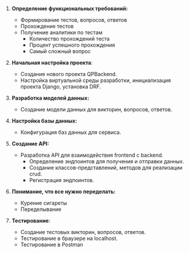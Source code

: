 1. **Определение функциональных требований:**
   - Формирование тестов, вопросов, ответов
   - Прохождение тестов
   - Получение аналитики по тестам
     - Количество прохождений теста
     - Процент успешного прохождения
     - Самый сложный вопрос
   
2. **Начальная настройка проекта**:
   - Создание нового проекта QPBackend.
   - Настройка виртуальной среды разработки, инициализация проекта Django, установка DRF.
   
3. **Разработка моделей данных:** 
   - Создание модели данных для викторин, вопросов, ответов.

4. **Настройка базы данных:** 
   - Конфигурация баз данных для сервиса.

5. **Создание API:** 
   - Разработка API для взаимодействия frontend с backend. 
     - Определение эндпоинтов для получения и отправки данных.
     - Создание классов-представлений, методов для реализации crud.
     - Регистрация эндпоинтов.

6. **Понимание, что все нужно переделать:** 
   - Курение сигареты
   - Переделывание
   
7. **Тестирование**:
   - Создание тестовых викторин, вопросов, ответов.
   - Тестирование в браузере на localhost.
   - Тестирование в Postman